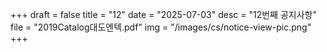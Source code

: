 +++
draft = false
title = "12"
date = "2025-07-03"
desc = "12번째 공지사항"
file = "2019Catalog대도엔텍.pdf"
img = "/images/cs/notice-view-pic.png"
+++
